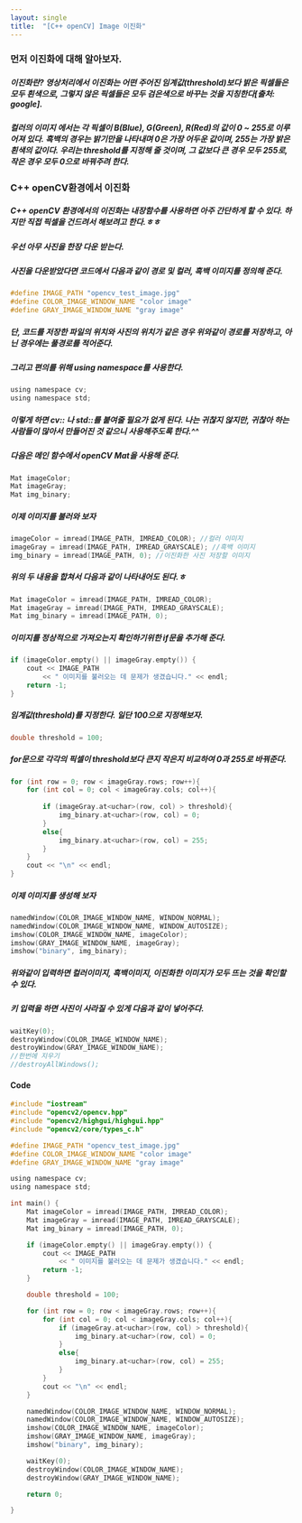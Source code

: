 ```yaml
---
layout: single
title:  "[C++ openCV] Image 이진화"
---
```


### 먼저 이진화에 대해 알아보자.
##### 이진화란? 영상처리에서 이진화는 어떤 주어진 임계값(threshold)보다 밝은 픽셀들은 모두 흰색으로, 그렇지 않은 픽셀들은 모두 검은색으로 바꾸는 것을 지칭한다[출처: google]. 
##### 컬러의 이미지 에서는 각 픽셀이 B(Blue), G(Green), R(Red)의 값이 0 ~ 255로 이루어져 있다. 흑백의 경우는 밝기만을 나타내며 0은 가장 어두운 값이며, 255는 가장 밝은 흰색의 값이다. 우리는 threshold를 지정해 줄 것이며, 그 값보다 큰 경우 모두 255로, 작은 경우 모두 0으로 바꿔주려 한다.

### C++ openCV환경에서 이진화
##### C++ openCV 환경에서의 이진화는 내장함수를 사용하면 아주 간단하게 할 수 있다. 하지만 직접 픽셀을 건드려서 해보려고 한다.ㅎㅎ

##### 우선 아무 사진을 한장 다운 받는다.

##### 사진을 다운받았다면 코드에서 다음과 같이 경로 및 컬러, 흑백 이미지를 정의해 준다.
```c
#define IMAGE_PATH "opencv_test_image.jpg"
#define COLOR_IMAGE_WINDOW_NAME "color image"
#define GRAY_IMAGE_WINDOW_NAME "gray image"
```
##### 단, 코드를 저장한 파일의 위치와 사진의 위치가 같은 경우 위와같이 경로를 저장하고, 아닌 경우에는 풀경로를 적어준다.

##### 그리고 편의를 위해 using namespace를 사용한다.
```c
using namespace cv;
using namespace std;
```
##### 이렇게 하면 cv:: 나 std::를 붙여줄 필요가 없게 된다. 나는 귀찮지 않지만, 귀찮아 하는 사람들이 많아서 만들어진 것 같으니 사용해주도록 한다.^^

##### 다음은 메인 함수에서 openCV Mat을 사용해 준다.
```c
Mat imageColor;
Mat imageGray;
Mat img_binary;
```

##### 이제 이미지를 불러와 보자
```c
imageColor = imread(IMAGE_PATH, IMREAD_COLOR); //컬러 이미지
imageGray = imread(IMAGE_PATH, IMREAD_GRAYSCALE); //흑백 이미지
img_binary = imread(IMAGE_PATH, 0); //이진화한 사진 저장할 이미지
```

##### 위의 두 내용을 합쳐서 다음과 같이 나타내어도 된다.ㅎ
```c
Mat imageColor = imread(IMAGE_PATH, IMREAD_COLOR);
Mat imageGray = imread(IMAGE_PATH, IMREAD_GRAYSCALE);
Mat img_binary = imread(IMAGE_PATH, 0);
```

##### 이미지를 정상적으로 가져오는지 확인하기위한 if문을 추가해 준다.
```c
if (imageColor.empty() || imageGray.empty()) {
	cout << IMAGE_PATH
        << " 이미지를 불러오는 데 문제가 생겼습니다." << endl;
    return -1;
}
```

##### 임계값(threshold)를 지정한다. 일단 100으로 지정해보자.
```c
double threshold = 100;
```

##### for문으로 각각의 픽셀이 threshold보다 큰지 작은지 비교하여 0과 255로 바꿔준다. 
```c
for (int row = 0; row < imageGray.rows; row++){
    for (int col = 0; col < imageGray.cols; col++){
        
        if (imageGray.at<uchar>(row, col) > threshold){
            img_binary.at<uchar>(row, col) = 0;
        }
        else{
            img_binary.at<uchar>(row, col) = 255;
        }
    }
	cout << "\n" << endl;
}
```

##### 이제 이미지를 생성해 보자
```c
namedWindow(COLOR_IMAGE_WINDOW_NAME, WINDOW_NORMAL);
namedWindow(COLOR_IMAGE_WINDOW_NAME, WINDOW_AUTOSIZE);
imshow(COLOR_IMAGE_WINDOW_NAME, imageColor);
imshow(GRAY_IMAGE_WINDOW_NAME, imageGray);
imshow("binary", img_binary);
```
##### 위와같이 입력하면 컬러이미지, 흑백이미지, 이진화한 이미지가 모두 뜨는 것을 확인할 수 있다.

##### 키 입력을 하면 사진이 사라질 수 있게 다음과 같이 넣어주다.
```c
waitKey(0);
destroyWindow(COLOR_IMAGE_WINDOW_NAME);
destroyWindow(GRAY_IMAGE_WINDOW_NAME);
//한번에 지우기
//destroyAllWindows();
```

#### Code
```c
#include "iostream"
#include "opencv2/opencv.hpp"
#include "opencv2/highgui/highgui.hpp"
#include "opencv2/core/types_c.h"

#define IMAGE_PATH "opencv_test_image.jpg"
#define COLOR_IMAGE_WINDOW_NAME "color image"
#define GRAY_IMAGE_WINDOW_NAME "gray image"

using namespace cv;
using namespace std;

int main() {
    Mat imageColor = imread(IMAGE_PATH, IMREAD_COLOR);
    Mat imageGray = imread(IMAGE_PATH, IMREAD_GRAYSCALE);
    Mat img_binary = imread(IMAGE_PATH, 0);

	if (imageColor.empty() || imageGray.empty()) {
		cout << IMAGE_PATH
			<< " 이미지를 불러오는 데 문제가 생겼습니다." << endl;
		return -1;
	}

	double threshold = 100;

	for (int row = 0; row < imageGray.rows; row++){
		for (int col = 0; col < imageGray.cols; col++){
			if (imageGray.at<uchar>(row, col) > threshold){
				img_binary.at<uchar>(row, col) = 0;
			}
			else{
				img_binary.at<uchar>(row, col) = 255;
			}
		}
		cout << "\n" << endl;
	}

	namedWindow(COLOR_IMAGE_WINDOW_NAME, WINDOW_NORMAL);
	namedWindow(COLOR_IMAGE_WINDOW_NAME, WINDOW_AUTOSIZE);
	imshow(COLOR_IMAGE_WINDOW_NAME, imageColor);
	imshow(GRAY_IMAGE_WINDOW_NAME, imageGray);
	imshow("binary", img_binary);

	waitKey(0);
	destroyWindow(COLOR_IMAGE_WINDOW_NAME);
	destroyWindow(GRAY_IMAGE_WINDOW_NAME);

	return 0;

}
```